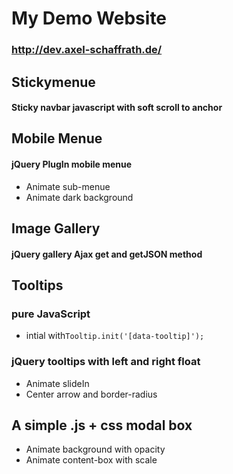 # My Demo Website
### http://dev.axel-schaffrath.de/

## Stickymenue
#### Sticky navbar javascript with soft scroll to anchor

## Mobile Menue
#### jQuery PlugIn mobile menue
* Animate sub-menue
* Animate dark background

## Image Gallery
#### jQuery gallery Ajax get and getJSON method


## Tooltips
### pure JavaScript
* intial with`Tooltip.init('[data-tooltip]');`
### jQuery tooltips with left and right float
* Animate slideIn
* Center arrow and border-radius


## A simple .js + css modal box
* Animate background with opacity
* Animate content-box with scale